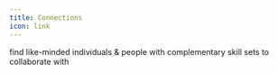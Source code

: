 ```yaml
---
title: Connections
icon: link
---
```

find like-minded individuals & people with complementary skill sets to collaborate with
